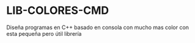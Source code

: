 # LIB-COLORES-CMD
 Diseña programas en C++ basado en consola con mucho mas color con esta pequeña pero útil librería
